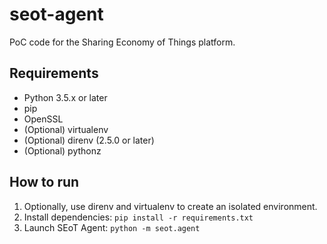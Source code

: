 # seot-agent

PoC code for the Sharing Economy of Things platform.

## Requirements

- Python 3.5.x or later
- pip
- OpenSSL
- (Optional) virtualenv
- (Optional) direnv (2.5.0 or later)
- (Optional) pythonz

## How to run

1. Optionally, use direnv and virtualenv to create an isolated environment.
2. Install dependencies: `pip install -r requirements.txt`
3. Launch SEoT Agent: `python -m seot.agent`
